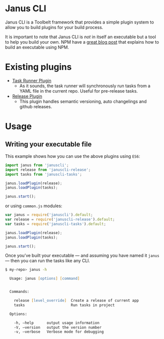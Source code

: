 # Janus CLI

Janus CLI is a Toolbelt framework that provides a simple plugin system to allow you to build plugins for your build process. 

It is important to note that Janus CLI is *not* in itself an executable but a tool to help you build your own. NPM have a [great blog post](http://blog.npmjs.org/post/118810260230/building-a-simple-command-line-tool-with-npm) that explains how to build an executable using NPM.

# Existing plugins

* [Task Runner Plugin](https://github.com/thebeansgroup/januscli-tasks)
  * As it sounds, the task runner will synchronously run tasks from a YAML file in the current repo. Useful for pre-release tasks.
* [Release Plugin](https://github.com/thebeansgroup/januscli-release)
  * This plugin handles semantic versioning, auto changelings and github releases.

# Usage

## Writing your executable file 

This example shows how you can use the above plugins using `ES6`:

```javascript
import janus from 'januscli';
import release from 'januscli-release';
import tasks from 'januscli-tasks';

janus.loadPlugin(release);
janus.loadPlugin(tasks);

janus.start();
```

or using `common.js` modules:

```javascript
var janus = require('januscli').default;
var release = require('januscli-release').default;
var tasks = require('januscli-tasks').default;

janus.loadPlugin(release);
janus.loadPlugin(tasks);

janus.start();
```

Once you’ve built your executable — and assuming you have named it `janus` — then you can run the tasks like any CLI. 

```zsh
$ my-repo> janus -h

  Usage: janus [options] [command]


  Commands:

    release [level_override]  Create a release of current app
    tasks                     Run tasks in project

  Options:

    -h, —help      output usage information
    -V, —version   output the version number
    -v, —verbose   Verbose mode for debugging

```
